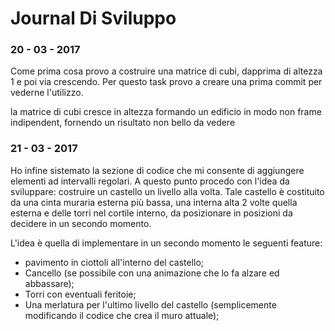 # Journal Di Sviluppo #

### 20 - 03 - 2017 ###

Come prima cosa provo a costruire una matrice di cubi, dapprima di altezza 1 e poi via crescendo. Per questo task provo a creare una prima commit per vederne l'utilizzo.

la matrice di cubi cresce in altezza formando un edificio in modo non frame indipendent, fornendo un risultato non bello da vedere

### 21 - 03 - 2017 ###

Ho infine sistemato la sezione di codice che mi consente di aggiungere elementi ad intervalli regolari.
A questo punto procedo con l'idea da sviluppare: costruire un castello un livello alla volta.
Tale castello è costituito da una cinta muraria esterna più bassa, una interna alta 2 volte quella esterna e delle torri nel cortile interno, da posizionare in posizioni da decidere in un secondo momento.

L'idea è quella di implementare in un secondo momento le seguenti feature:
- pavimento in ciottoli all'interno del castello;
- Cancello (se possibile con una animazione che lo fa alzare ed abbassare);
- Torri con eventuali feritoie;
- Una merlatura per l'ultimo livello del castello (semplicemente modificando il codice che crea il muro attuale);
